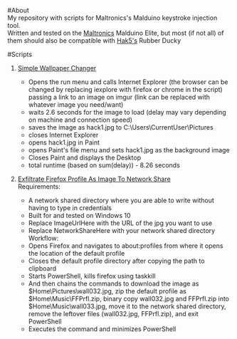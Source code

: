 #About  
My repository with scripts for Maltronics's Malduino keystroke injection tool.  
Written and tested on the [Maltronics](https://maltronics.com/collections/malduinos) Malduino Elite, but most (if not all) of them should also be compatible with [Hak5's](https://shop.hak5.org/) Rubber Ducky   



#Scripts  
1. [Simple Wallpaper Changer](Scripts/SimpleWallpaperChanger)  
   * Opens the run menu and calls Internet Explorer (the browser can be changed by replacing iexplore with firefox or chrome in the script) passing a link to an image on imgur (link can be replaced with whatever image you need/want)  
   * waits 2.6 seconds for the image to load (delay may vary depending on machine and connection speed)  
   * saves the image as hack1.jpg to C:\Users\CurrentUser\Pictures  
   * closes Internet Explorer  
   * opens hack1.jpg in Paint
   * opens Paint's file menu and sets hack1.jpg as the background image 
   * Closes Paint and displays the Desktop  
   * total runtime (based on sum(delay)) - 8.26 seconds 

2. [Exfiltrate Firefox Profile As Image To Network Share](Scripts/Exfil/ExfilFirefoxProfileAsImageToNetworkShare)  
 Requirements:  
   * A network shared directory where you are able to write without having to type in credentials  
   * Built for and tested on Windows 10
   * Replace ImageUrlHere with the URL of the jpg you want to use  
   * Replace NetworkShareHere with your network shared directory  
  Workflow:  
   * Opens Firefox and navigates to about:profiles from where it opens the location of the default profile  
   * Closes the default profile directory after copying the path to clipboard  
   * Starts PowerShell, kills firefox using taskkill  
   * And then chains the commands to download the image as $Home\Pictures\wall032.jpg, zip the default profile as $Home\Music\FFPrfl.zip, binary copy wall032.jpg and FFPrfl.zip into $Home\Music\wall033.jpg, move it to the network shared directory, remove the leftover files (wall032.jpg, FFPrfl.zip), and exit PowerShell  
   * Executes the command and minimizes PowerShell
